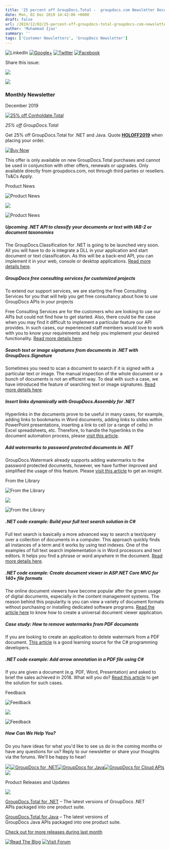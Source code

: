 ```yaml
---
title: '25 percent off GroupDocs.Total -  groupdocs.com Newsletter December 2019'
date: Mon, 02 Dec 2019 14:42:06 +0000
draft: false
url: /2019/12/02/25-percent-off-groupdocs-total-groupdocs-com-newsletter-december-2019/
author: 'Muhammad Ijaz'
summary: ''
tags: ['Customer Newsletters', 'GroupDocs Newsletter']
---
```


![LinkedIn](https://newsletter.groupdocs.com/uploadimages/image/linkedIn-Icon.png) [![Google+](https://newsletter.groupdocs.com/uploadimages/image/youTube-Icon%281%29.png)](https://www.youtube.com/c/groupdocs?utm_source=nl&utm_campaign=nl-dec19&utm_medium=link) [![Twitter](https://newsletter.groupdocs.com/uploadimages/image/twitter-Icon.png)](https://twitter.com/GroupDocs?utm_source=nl&utm_campaign=nl-dec19&utm_medium=link) [![Facebook](https://newsletter.groupdocs.com/uploadimages/image/facebook-Icon.png)](https://www.facebook.com/GroupDocs?utm_source=nl&utm_campaign=nl-dec19&utm_medium=link)

Share this issue:

![](https://newsletter.groupdocs.com/uploadimages/image/asposeimages/newsletter/separator-690px.png)

[![](https://newsletter.groupdocs.com/uploadimages/image/new-groupdocs-logo.png)](https://www.groupdocs.com/?utm_source=nl&utm_campaign=nl-apr18&utm_medium=link)

### Monthly Newsletter

December 2019

[![25% off Conholdate.Total](https://newsletter.groupdocs.com/uploadimages/image/advert_dec_2019.png "25% off Conholdate.Total")](https://purchase.groupdocs.com/)

_25% off GroupDocs.Total_  

Get 25% off GroupDocs.Total for .NET and Java. Quote [**HOLOFF2019**](https://purchase.groupdocs.com/) when placing your order.

[![Buy Now](https://newsletter.groupdocs.com/uploadimages/image/ActionButtonsDec2018.png "Buy NOW")](https://www.groupdocs.com/holiday-offer-2018?utm_source=nl&utm_campaign=nl-jan19&utm_medium=link)

This offer is only available on new GroupDocs.Total purchases and cannot be used in conjunction with other offers, renewals or upgrades. Only available directly from groupdocs.com, not through third parties or resellers. Ts&Cs Apply.

Product News

![Product News](https://newsletter.groupdocs.com/uploadimages/image/asposeimages/newsletter/productNews-Icon.png)

![](https://newsletter.groupdocs.com/uploadimages/image/asposeimages/newsletter/separator-630px.png)

![Product News](https://newsletter.groupdocs.com/uploadimages/image/asposeimages/newsletter/productNews-Icon.png)

##### Upcoming .NET API to classify your documents or text with IAB-2 or document taxonomies

The GroupDocs.Classification for .NET is going to be launched very soon. All you will have to do is integrate a DLL in your application and start document or text classification. As this will be a back-end API, you can implement it in your web, console or desktop applications. [Read more details here](https://blog.groupdocs.com/2019/11/13/upcoming-release-of-groupdocs.classification-for-.net/?utm_source=nl&utm_campaign=nl-dec19&utm_medium=link).

##### GroupDocs free consulting services for customized projects

To extend our support services, we are starting the Free Consulting Services for you that will help you get free consultancy about how to use GroupDocs APIs in your projects

Free Consulting Services are for the customers who are looking to use our APIs but could not find how to get started. Also, there could be the case when you may find it difficult to implement a particular feature our API provides. In such cases, our experienced staff members would love to work with you to know your requirements and help you implement your desired functionality. [Read more details here](https://blog.groupdocs.com/2019/11/07/offering-groupdocs-free-consulting-services-for-customized-projects/?utm_source=nl&utm_campaign=nl-dec19&utm_medium=link).

##### Search text or image signatures from documents in .NET with GroupDocs.Signature

Sometimes you need to scan a document to search if it is signed with a particular text or image. The manual inspection of the whole document or a bunch of documents is not an efficient way. To deal with such a case, we have introduced the feature of searching text or image signatures. [Read more details here](https://blog.groupdocs.com/2019/11/13/search-text-or-image-signatures-in-documents-using-groupdocs-signature-for-net/?utm_source=nl&utm_campaign=nl-dec19&utm_medium=link).

##### Insert links dynamically with GroupDocs.Assembly for .NET

Hyperlinks in the documents prove to be useful in many cases, for example, adding links to bookmarks in Word documents, adding links to slides within PowerPoint presentations, inserting a link to cell (or a range of cells) in Excel spreadsheets, etc. Therefore, to handle the hyperlinks in the document automation process, please [visit this article](https://blog.groupdocs.com/2019/11/26/net-java-document-assembly-api-for-dynamic-insertion-of-hyperlinks/?utm_source=nl&utm_campaign=nl-dec19&utm_medium=link).

##### Add watermarks to password protected documents in .NET

GroupDocs.Watermark already supports adding watermarks to the password protected documents, however, we have further improved and simplified the usage of this feature. Please [visit this article](https://blog.groupdocs.com/2019/11/22/watermark-password-protected-documents-using-groupdocs-watermark-net-api/?utm_source=nl&utm_campaign=nl-dec19&utm_medium=link) to get an insight.

From the Library

![From the Library](https://newsletter.aspose.com/uploadimages/image/asposeimages/newsletter/fromLibrary-Icon.png)

![](https://newsletter.aspose.com/uploadimages/image/asposeimages/newsletter/separator-630px.png)

![From the Library](https://newsletter.aspose.com/uploadimages/image/asposeimages/newsletter/fromLibrary-Icon.png)

##### .NET code example: Build your full text search solution in C#

Full text search is basically a more advanced way to search a text/query over a collection of documents in a computer. This approach quickly finds all instances of a term and it works by using text indexes. One of the examples of full text search implementation is in Word processors and text editors. It helps you find a phrase or word anywhere in the document. [Read more details here](https://blog.groupdocs.com/2019/11/22/build-your-full-text-search-solution-in-csharp/?utm_source=nl&utm_campaign=nl-dec19&utm_medium=link).

##### .NET code example: Create document viewer in ASP.NET Core MVC for 140+ file formats

The online document viewers have become popular after the grown usage of digital documents, especially in the content management systems. The reason behind this popularity is you can view a variety of document formats without purchasing or installing dedicated software programs. [Read the article here](https://blog.groupdocs.com/2019/11/21/document-viewer-in-asp-net-core-mvc-csharp/?utm_source=nl&utm_campaign=nl-dec19&utm_medium=link) to know how to create a universal document viewer application.

##### Case study: How to remove watermarks from PDF documents

If you are looking to create an application to delete watermark from a PDF document. [This article](https://blog.groupdocs.com/2019/11/06/remove-watermark-from-pdf/?utm_source=nl&utm_campaign=nl-dec19&utm_medium=link) is a good learning source for the C# programming developers.

##### .NET code example: Add arrow annotation in a PDF file using C#

If you are given a document (e.g. PDF, Word, Presentation) and asked to brief the sales achieved in 2018. What will you do? [Read this article](https://blog.groupdocs.com/2019/11/20/add-arrow-annotation-in-a-pdf-file-using-csharp/?utm_source=nl&utm_campaign=nl-dec19&utm_medium=link) to get the solution for such cases.

Feedback

![Feedback](https://newsletter.groupdocs.com/uploadimages/image/asposeimages/newsletter/giveFeedback-Icon.png)

![](https://newsletter.groupdocs.com/uploadimages/image/asposeimages/newsletter/separator-630px.png)

![Feedback](https://newsletter.groupdocs.com/uploadimages/image/asposeimages/newsletter/giveFeedback-Icon.png)

##### How Can We Help You?

Do you have ideas for what you'd like to see us do in the coming months or have any questions for us? Reply to our newsletter or share your thoughts via the forums. We'll be happy to hear!

![](https://www.aspose.com/Images/Newsletter/april-2017/spacer-nl.png)[![GroupDocs for .NET](https://newsletter.groupdocs.com/uploadimages/image/dotNet-Icon.png)](https://products.groupdocs.com/total/net?utm_source=nl&utm_campaign=nl-dec19&utm_medium=link)[![GroupDocs for Java](https://newsletter.groupdocs.com/uploadimages/image/java-Icon.png)](https://products.groupdocs.com/total/java?utm_source=nl&utm_campaign=nl-dec19&utm_medium=link)[![GroupDocs for Cloud APIs](https://newsletter.groupdocs.com/uploadimages/image/cloudApi-Icon.png)](https://products.groupdocs.cloud/?utm_source=nl&utm_campaign=nl-dec19&utm_medium=link)![](https://www.aspose.com/Images/Newsletter/april-2017/spacer-nl.png)

Product Releases and Updates

![](https://newsletter.groupdocs.com/uploadimages/image/asposeimages/newsletter/separator-630px.png)

[GroupDocs.Total for .NET](https://products.groupdocs.com/total/net?utm_source=nl&utm_campaign=nl-dec19&utm_medium=link) – The latest versions of GroupDocs .NET APIs packaged into one product suite.

[GroupDocs.Total for Java](https://products.groupdocs.com/total/java?utm_source=nl&utm_campaign=nl-dec19&utm_medium=link) – The latest versions of GroupDocs Java APIs packaged into one product suite.

[Check out for more releases during last month](https://downloads.groupdocs.com/?utm_source=nl&utm_campaign=nl-dec19&utm_medium=link)

[![Read The Blog](https://newsletter.groupdocs.com/uploadimages/image/readBlog-ActionButton%281%29.png)](https://blog.groupdocs.com/?utm_source=nl&utm_campaign=nl-dec19&utm_medium=link) [![Visit Forum](https://newsletter.groupdocs.com/uploadimages/image/visitForum-ActionButton%281%29.png)](https://forum.groupdocs.com/?utm_source=nl&utm_campaign=nl-dec19&utm_medium=link)




